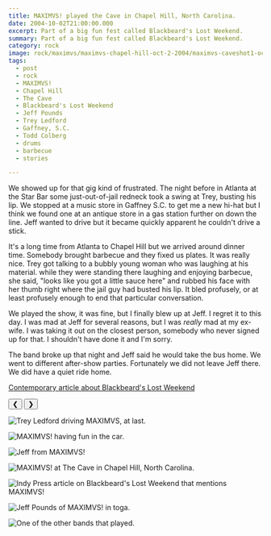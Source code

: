 ```yaml
---
title: MAXIMVS! played the Cave in Chapel Hill, North Carolina.
date: 2004-10-02T21:00:00.000
excerpt: Part of a big fun fest called Blackbeard's Lost Weekend.  
summary: Part of a big fun fest called Blackbeard's Lost Weekend. 
category: rock
image: rock/maximvs/maximvs-chapel-hill-oct-2-2004/maximvs-caveshot1-oct-2-2004.jpg
tags:
  - post 
  - rock
  - MAXIMVS!
  - Chapel Hill
  - The Cave
  - Blackbeard's Lost Weekend
  - Jeff Pounds
  - Trey Ledford
  - Gaffney, S.C.
  - Todd Colberg
  - drums
  - barbecue
  - stories

---
```


We showed up for that gig kind of frustrated. The night before in Atlanta at the Star Bar some just-out-of-jail redneck took a swing at Trey, busting his lip. We stopped at a music store in Gaffney S.C. to get me a new hi-hat but I think we found one at an antique store in a gas station further on down the line. Jeff wanted to drive but it became quickly apparent he couldn't drive a stick.

It's a long time from Atlanta to Chapel Hill but we arrived around dinner time. Somebody brought barbecue and they fixed us plates. It was really nice. Trey got talking to a bubbly young woman who was laughing at his material. while they were standing there laughing and enjoying barbecue, she said, "looks like you got a little sauce here" and rubbed his face with her thumb right where the jail guy had busted his lip. It bled profusely, or at least profusely enough to end that particular conversation.

We played the show, it was fine, but I finally blew up at Jeff. I regret it to this day. I was mad at Jeff for several reasons, but I was _really_ mad at my ex-wife. I was taking it out on the closest person, somebody who never signed up for that. I shouldn't have done it and I'm sorry.

The band broke up that night and Jeff said he would take the bus home. We went to different after-show parties. Fortunately we did not leave Jeff there. We did have a quiet ride home.

[Contemporary article about Blackbeard's Lost Weekend](https://indyweek.com/music/features/blackbeard-s-lost-weekend/)

<div id="viewport">
    <button id="buttonPrevious">&#10094;</button>
    <button id="buttonNext">&#10095;</button>

![Trey Ledford driving MAXIMVS, at last.](/static/img/rock/maximvs/maximvs-chapel-hill-oct-2-2004/maximvs-treydrive-oct-2-2004.jpg)

![MAXIMVS! having fun in the car.](/static/img/rock/maximvs/maximvs-chapel-hill-oct-2-2004/maximvs-bandfoto-oct-2-2004.jpg)

![Jeff from MAXIMVS!](/static/img/rock/maximvs/maximvs-chapel-hill-oct-2-2004/maximvs-drrjp-oct-2-2004.jpg)

![MAXIMVS! at The Cave in Chapel Hill, North Carolina.](/static/img/rock/maximvs/maximvs-chapel-hill-oct-2-2004/maximvs-caveshot2-oct-2-2004.jpg)

![Indy Press article on Blackbeard's Lost Weekend that mentions MAXIMVS!](/static/img/rock/maximvs/maximvs-chapel-hill-oct-2-2004/maximvs-indepress-oct-2-2004.jpg)

![Jeff Pounds of MAXIMVS! in toga.](/static/img/rock/maximvs/maximvs-chapel-hill-oct-2-2004/maximvs-maximvs-caveshot1-oct-2-2004.jpg)

![One of the other bands that played.](/static/img/rock/maximvs/maximvs-chapel-hill-oct-2-2004/maximvs-voodoo-oct-2-2004.jpg)

</div>
<div id="caption"></div>
